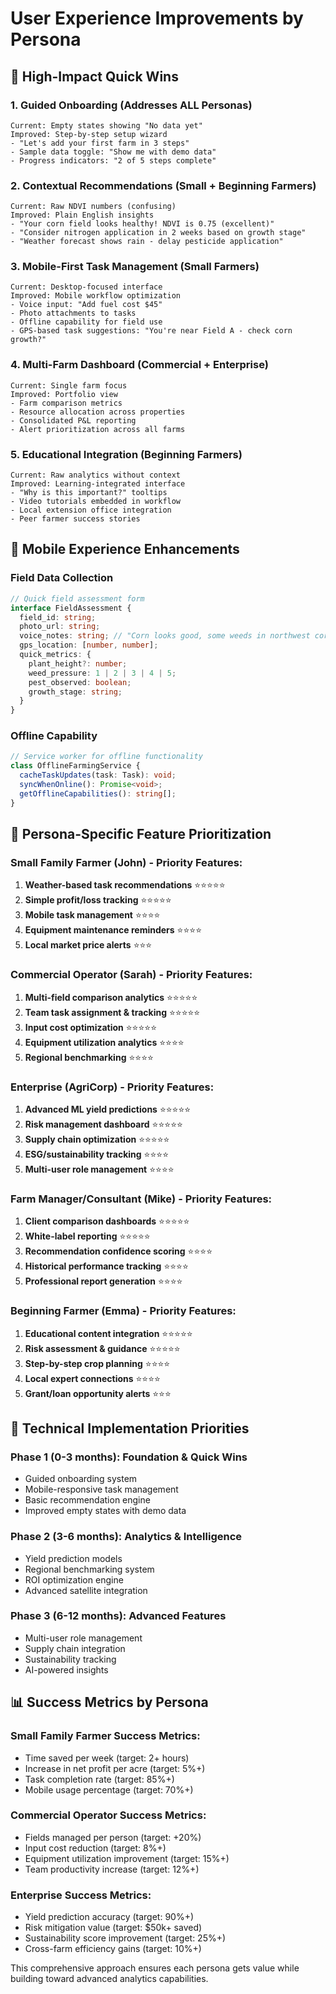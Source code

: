 # User Experience Improvements by Persona

## 🚀 High-Impact Quick Wins

### 1. Guided Onboarding (Addresses ALL Personas)
```
Current: Empty states showing "No data yet"
Improved: Step-by-step setup wizard
- "Let's add your first farm in 3 steps"
- Sample data toggle: "Show me with demo data"
- Progress indicators: "2 of 5 steps complete"
```

### 2. Contextual Recommendations (Small + Beginning Farmers)
```
Current: Raw NDVI numbers (confusing)
Improved: Plain English insights
- "Your corn field looks healthy! NDVI is 0.75 (excellent)"
- "Consider nitrogen application in 2 weeks based on growth stage"
- "Weather forecast shows rain - delay pesticide application"
```

### 3. Mobile-First Task Management (Small Farmers)
```
Current: Desktop-focused interface
Improved: Mobile workflow optimization
- Voice input: "Add fuel cost $45"
- Photo attachments to tasks
- Offline capability for field use
- GPS-based task suggestions: "You're near Field A - check corn growth?"
```

### 4. Multi-Farm Dashboard (Commercial + Enterprise)
```
Current: Single farm focus
Improved: Portfolio view
- Farm comparison metrics
- Resource allocation across properties  
- Consolidated P&L reporting
- Alert prioritization across all farms
```

### 5. Educational Integration (Beginning Farmers)
```
Current: Raw analytics without context
Improved: Learning-integrated interface
- "Why is this important?" tooltips
- Video tutorials embedded in workflow
- Local extension office integration
- Peer farmer success stories
```

## 📱 Mobile Experience Enhancements

### Field Data Collection
```typescript
// Quick field assessment form
interface FieldAssessment {
  field_id: string;
  photo_url: string;
  voice_notes: string; // "Corn looks good, some weeds in northwest corner"
  gps_location: [number, number];
  quick_metrics: {
    plant_height?: number;
    weed_pressure: 1 | 2 | 3 | 4 | 5;
    pest_observed: boolean;
    growth_stage: string;
  }
}
```

### Offline Capability
```typescript
// Service worker for offline functionality
class OfflineFarmingService {
  cacheTaskUpdates(task: Task): void;
  syncWhenOnline(): Promise<void>;
  getOfflineCapabilities(): string[];
}
```

## 🎯 Persona-Specific Feature Prioritization

### Small Family Farmer (John) - Priority Features:
1. **Weather-based task recommendations** ⭐⭐⭐⭐⭐
2. **Simple profit/loss tracking** ⭐⭐⭐⭐⭐  
3. **Mobile task management** ⭐⭐⭐⭐
4. **Equipment maintenance reminders** ⭐⭐⭐⭐
5. **Local market price alerts** ⭐⭐⭐

### Commercial Operator (Sarah) - Priority Features:
1. **Multi-field comparison analytics** ⭐⭐⭐⭐⭐
2. **Team task assignment & tracking** ⭐⭐⭐⭐⭐
3. **Input cost optimization** ⭐⭐⭐⭐⭐
4. **Equipment utilization analytics** ⭐⭐⭐⭐
5. **Regional benchmarking** ⭐⭐⭐⭐

### Enterprise (AgriCorp) - Priority Features:
1. **Advanced ML yield predictions** ⭐⭐⭐⭐⭐
2. **Risk management dashboard** ⭐⭐⭐⭐⭐
3. **Supply chain optimization** ⭐⭐⭐⭐⭐
4. **ESG/sustainability tracking** ⭐⭐⭐⭐
5. **Multi-user role management** ⭐⭐⭐⭐

### Farm Manager/Consultant (Mike) - Priority Features:
1. **Client comparison dashboards** ⭐⭐⭐⭐⭐
2. **White-label reporting** ⭐⭐⭐⭐⭐
3. **Recommendation confidence scoring** ⭐⭐⭐⭐
4. **Historical performance tracking** ⭐⭐⭐⭐
5. **Professional report generation** ⭐⭐⭐⭐

### Beginning Farmer (Emma) - Priority Features:
1. **Educational content integration** ⭐⭐⭐⭐⭐
2. **Risk assessment & guidance** ⭐⭐⭐⭐⭐
3. **Step-by-step crop planning** ⭐⭐⭐⭐
4. **Local expert connections** ⭐⭐⭐⭐
5. **Grant/loan opportunity alerts** ⭐⭐⭐

## 🔧 Technical Implementation Priorities

### Phase 1 (0-3 months): Foundation & Quick Wins
- Guided onboarding system
- Mobile-responsive task management  
- Basic recommendation engine
- Improved empty states with demo data

### Phase 2 (3-6 months): Analytics & Intelligence
- Yield prediction models
- Regional benchmarking system
- ROI optimization engine
- Advanced satellite integration

### Phase 3 (6-12 months): Advanced Features
- Multi-user role management
- Supply chain integration
- Sustainability tracking
- AI-powered insights

## 📊 Success Metrics by Persona

### Small Family Farmer Success Metrics:
- Time saved per week (target: 2+ hours)
- Increase in net profit per acre (target: 5%+)  
- Task completion rate (target: 85%+)
- Mobile usage percentage (target: 70%+)

### Commercial Operator Success Metrics:
- Fields managed per person (target: +20%)
- Input cost reduction (target: 8%+)
- Equipment utilization improvement (target: 15%+)
- Team productivity increase (target: 12%+)

### Enterprise Success Metrics:
- Yield prediction accuracy (target: 90%+)
- Risk mitigation value (target: $50k+ saved)
- Sustainability score improvement (target: 25%+)
- Cross-farm efficiency gains (target: 10%+)

This comprehensive approach ensures each persona gets value while building toward advanced analytics capabilities.